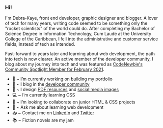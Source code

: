 ### Hi!

I'm Debra-Kaye, front end developer, graphic designer and blogger. A lover of tech for many years, writing code seemed to be something only the "rocket scientists" of the world could do. After completing my Bachelor of Science Degree in Information Technology, Cum Laude at the University College of the Caribbean, I fell into the administrative and customer service fields, instead of tech as intended.

Fast-forward to years later and learning about web development, the path into tech is now clearer. An active member of the developer community, I blog about my journey into tech and was featured as <a href="https://community.codenewbie.org/codenewbie/debra-kaye-elliott-the-go-getter-43mh" target="_blank">CodeNewbie's Community Spotlight Member for February 2021</a>. 

<!--
**debrakayeelliott/debrakayeelliott** is a ✨ _special_ ✨ repository because its `README.md` (this file) appears on your GitHub profile.

Here are some ideas to get you started:
-->
  * :construction: ~ I’m currently working on building my portfolio
  * :pencil: ~ I blog in the <a href="https://dev.to/debrakayeelliott" target="_blank">developer community</a>
  * :art: ~ I design <a href="https://flickr.com/photos/debrakayeelliott/" target="_blank">PDF resources</a> and <a href="https://www.instagram.com/debrakayeelliott/" target="_blank">social media images</a>  
  * :computer: ~ I’m currently learning CSS
  * :briefcase: ~ I’m looking to collaborate on junior HTML & CSS projects
  * 💬 ~ Ask me about learning web development
  * :inbox_tray: ~ Contact me on [LinkedIn](https://www.linkedin.com/in/debrakayeelliott/) and [Twitter](https://twitter.com/debrakayelliott)
  * :books: ~ Fiction novels are my jam
